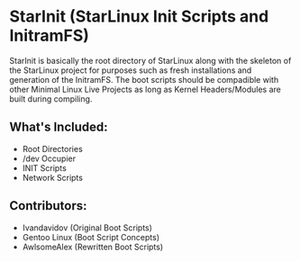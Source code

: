 # StarInit (StarLinux Init Scripts and InitramFS)
StarInit is basically the root directory of StarLinux along with the skeleton of the StarLinux project for purposes such as fresh installations and generation of the InitramFS. The boot scripts should be compadible with other Minimal Linux Live Projects as long as Kernel Headers/Modules are built during compiling.

## What's Included:
* Root Directories
* /dev Occupier
* INIT Scripts
* Network Scripts

## Contributors:
* Ivandavidov (Original Boot Scripts)
* Gentoo Linux (Boot Script Concepts)
* AwlsomeAlex (Rewritten Boot Scripts)
